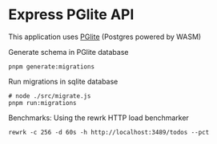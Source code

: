 # Express PGlite API

This application uses [PGlite](https://github.com/electric-sql/pglite) (Postgres powered by WASM)

Generate schema in PGlite database

```shell
pnpm generate:migrations 
```

Run migrations in sqlite database

```shell
# node ./src/migrate.js
pnpm run:migrations 

```

Benchmarks: Using the rewrk HTTP load benchmarker
```shell 
rewrk -c 256 -d 60s -h http://localhost:3489/todos --pct
```
